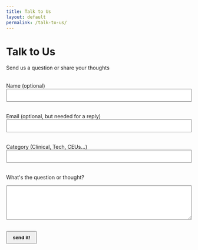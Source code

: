 ```yaml
---
title: Talk to Us
layout: default
permalink: /talk-to-us/
---
```


<h1>Talk to Us</h1>

<p>Send us a question or share your thoughts</p>

<form
  id="contact-form"
  action="https://formspree.io/f/mvgqakzo"
  method="POST"
  style="max-width: 600px; margin: 2rem auto;"
>
  <label for="name">Name (optional)</label><br>
  <input type="text" id="name" name="name" style="width: 100%; padding: 0.5rem;"><br><br>

  <label for="email">Email (optional, but needed for a reply)</label><br>
  <input type="email" id="email" name="_replyto" style="width: 100%; padding: 0.5rem;"><br><br>

  <label for="category">Category (Clinical, Tech, CEUs...)</label><br>
  <input type="text" id="category" name="category" style="width: 100%; padding: 0.5rem;"><br><br>

  <label for="message">What's the question or thought?</label><br>
  <textarea id="message" name="message" required rows="5" style="width: 100%; padding: 0.5rem;"></textarea><br><br>

  <button type="submit" style="padding: 0.5rem 1rem; font-weight: bold;">send it!</button>
</form>

<div id="thank-you" style="display: none; text-align: center; margin-top: 2rem;">
  <h2>Thanks a bunch!</h2>
  <p>We’ll get back to you as soon as we can.</p>
</div>

<script>
  const form = document.getElementById('contact-form');
  const thankYou = document.getElementById('thank-you');

  form.addEventListener('submit', async function(event) {
    event.preventDefault();

    const formData = new FormData(form);
    const action = form.getAttribute('action');

    try {
      const response = await fetch(action, {
        method: 'POST',
        body: formData,
        headers: {
          'Accept': 'application/json'
        }
      });

      if (response.ok) {
        form.style.display = 'none';
        thankYou.style.display = 'block';
      } else {
        alert('Something went wrong. Please try again later.');
      }
    } catch (error) {
      alert('Error submitting form. Please try again.');
    }
  });
</script>
